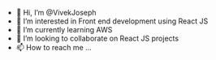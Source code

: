 - 👋 Hi, I’m @VivekJoseph
- 👀 I’m interested in Front end development using React JS
- 🌱 I’m currently learning AWS
- 💞️ I’m looking to collaborate on React JS projects
- 📫 How to reach me ...

<!---
VivekJoseph/VivekJoseph is a ✨ special ✨ repository because its `README.md` (this file) appears on your GitHub profile.
You can click the Preview link to take a look at your changes.
--->
